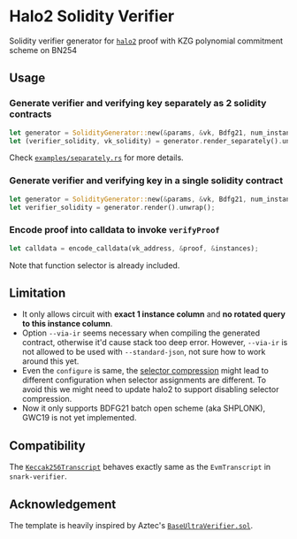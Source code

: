 # Halo2 Solidity Verifier

Solidity verifier generator for [`halo2`](http://github.com/privacy-scaling-explorations/halo2) proof with KZG polynomial commitment scheme on BN254

## Usage

### Generate verifier and verifying key separately as 2 solidity contracts

```rust
let generator = SolidityGenerator::new(&params, &vk, Bdfg21, num_instances);
let (verifier_solidity, vk_solidity) = generator.render_separately().unwrap();
```

Check [`examples/separately.rs`](./examples/separately.rs) for more details.

### Generate verifier and verifying key in a single solidity contract

```rust
let generator = SolidityGenerator::new(&params, &vk, Bdfg21, num_instances);
let verifier_solidity = generator.render().unwrap();
```

### Encode proof into calldata to invoke `verifyProof`

```rust
let calldata = encode_calldata(vk_address, &proof, &instances);
```

Note that function selector is already included.

## Limitation

- It only allows circuit with **exact 1 instance column** and **no rotated query to this instance column**.
- Option `--via-ir` seems necessary when compiling the generated contract, otherwise it'd cause stack too deep error. However, `--via-ir` is not allowed to be used with `--standard-json`, not sure how to work around this yet.
- Even the `configure` is same, the [selector compression](https://github.com/privacy-scaling-explorations/halo2/blob/7a2165617195d8baa422ca7b2b364cef02380390/halo2_proofs/src/plonk/circuit/compress_selectors.rs#L51) might lead to different configuration when selector assignments are different. To avoid this we might need to update halo2 to support disabling selector compression.
- Now it only supports BDFG21 batch open scheme (aka SHPLONK), GWC19 is not yet implemented.

## Compatibility

The [`Keccak256Transcript`](./src/transcript.rs#L19) behaves exactly same as the `EvmTranscript` in `snark-verifier`.

## Acknowledgement

The template is heavily inspired by Aztec's [`BaseUltraVerifier.sol`](https://github.com/AztecProtocol/barretenberg/blob/4c456a2b196282160fd69bead6a1cea85289af37/sol/src/ultra/BaseUltraVerifier.sol).
